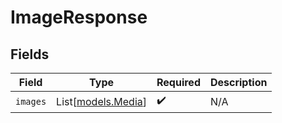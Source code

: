 # ImageResponse


## Fields

| Field                                    | Type                                     | Required                                 | Description                              |
| ---------------------------------------- | ---------------------------------------- | ---------------------------------------- | ---------------------------------------- |
| `images`                                 | List[[models.Media](../models/media.md)] | :heavy_check_mark:                       | N/A                                      |